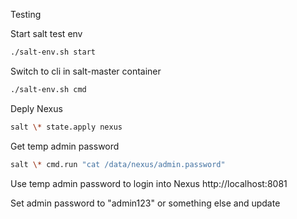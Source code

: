 Testing

Start salt test env
```bash
./salt-env.sh start
```

Switch to cli in salt-master container
```bash
./salt-env.sh cmd
```

Deply Nexus
```bash
salt \* state.apply nexus
```

Get temp admin password
```bash
salt \* cmd.run "cat /data/nexus/admin.password"
```

Use temp admin password to login into Nexus http://localhost:8081

Set admin password to "admin123" or something else and update